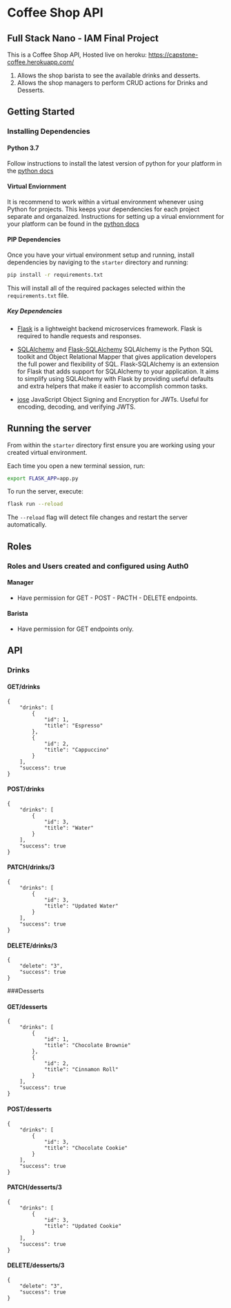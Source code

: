 # Coffee Shop API

## Full Stack Nano - IAM Final Project
This is a Coffee Shop API, Hosted live on heroku: https://capstone-coffee.herokuapp.com/
1) Allows the shop barista to see the available drinks and desserts.
2) Allows the shop managers to perform CRUD actions for Drinks and Desserts.

## Getting Started

### Installing Dependencies

#### Python 3.7

Follow instructions to install the latest version of python for your platform in the [python docs](https://docs.python.org/3/using/unix.html#getting-and-installing-the-latest-version-of-python)

#### Virtual Enviornment

It is recommend to work within a virtual environment whenever using Python for projects. This keeps your dependencies for each project separate and organaized. Instructions for setting up a virual enviornment for your platform can be found in the [python docs](https://packaging.python.org/guides/installing-using-pip-and-virtual-environments/)

#### PIP Dependencies

Once you have your virtual environment setup and running, install dependencies by naviging to the `starter` directory and running:

```bash
pip install -r requirements.txt
```

This will install all of the required packages selected within the `requirements.txt` file.

##### Key Dependencies

- [Flask](http://flask.pocoo.org/)  is a lightweight backend microservices framework. Flask is required to handle requests and responses.

- [SQLAlchemy](https://www.sqlalchemy.org/) and [Flask-SQLAlchemy](https://flask-sqlalchemy.palletsprojects.com/en/2.x/) SQLAlchemy is the Python SQL toolkit and Object Relational Mapper that gives application developers the full power and flexibility of SQL. Flask-SQLAlchemy is an extension for Flask that adds support for SQLAlchemy to your application. It aims to simplify using SQLAlchemy with Flask by providing useful defaults and extra helpers that make it easier to accomplish common tasks.
- [jose](https://python-jose.readthedocs.io/en/latest/) JavaScript Object Signing and Encryption for JWTs. Useful for encoding, decoding, and verifying JWTS.

## Running the server

From within the `starter` directory first ensure you are working using your created virtual environment.

Each time you open a new terminal session, run:

```bash
export FLASK_APP=app.py
```

To run the server, execute:

```bash
flask run --reload
```

The `--reload` flag will detect file changes and restart the server automatically.

## Roles
### Roles and Users created and configured using Auth0
#### Manager 
* Have permission for GET - POST - PACTH - DELETE endpoints.

#### Barista
* Have permission for GET endpoints only.


## API
### Drinks
#### GET/drinks
```
{
    "drinks": [
        {
            "id": 1,
            "title": "Espresso"
        },
        {
            "id": 2,
            "title": "Cappuccino"
        }
    ],
    "success": true
}
```

#### POST/drinks
```
{
    "drinks": [
        {
            "id": 3,
            "title": "Water"
        }
    ],
    "success": true
}
```

#### PATCH/drinks/3
```
{
    "drinks": [
        {
            "id": 3,
            "title": "Updated Water"
        }
    ],
    "success": true
}
```

#### DELETE/drinks/3
```
{
    "delete": "3",
    "success": true
}
```

###Desserts
#### GET/desserts
```
{
    "drinks": [
        {
            "id": 1,
            "title": "Chocolate Brownie"
        },
        {
            "id": 2,
            "title": "Cinnamon Roll"
        }
    ],
    "success": true
}
```

#### POST/desserts
```
{
    "drinks": [
        {
            "id": 3,
            "title": "Chocolate Cookie"
        }
    ],
    "success": true
}
```

#### PATCH/desserts/3
```
{
    "drinks": [
        {
            "id": 3,
            "title": "Updated Cookie"
        }
    ],
    "success": true
}
```

#### DELETE/desserts/3
```
{
    "delete": "3",
    "success": true
}
```
